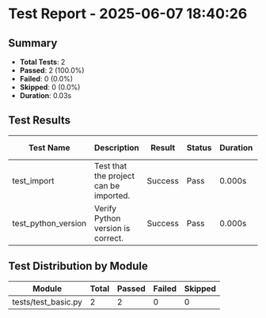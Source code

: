 # Test Report - 2025-06-07 18:40:26

## Summary
- **Total Tests**: 2
- **Passed**: 2 (100.0%)
- **Failed**: 0 (0.0%)
- **Skipped**: 0 (0.0%)
- **Duration**: 0.03s

## Test Results

| Test Name | Description | Result | Status | Duration | Timestamp | Error Message |
|-----------|-------------|--------|--------|----------|-----------|---------------|
| test_import | Test that the project can be imported. | Success | Pass | 0.000s | 2025-06-07 18:40:26 |  |
| test_python_version | Verify Python version is correct. | Success | Pass | 0.000s | 2025-06-07 18:40:26 |  |

## Test Distribution by Module

| Module | Total | Passed | Failed | Skipped |
|--------|-------|--------|--------|---------|
| tests/test_basic.py | 2 | 2 | 0 | 0 |